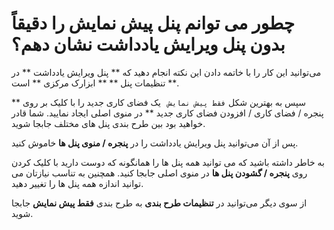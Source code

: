 # چطور می توانم پنل پیش نمایش را دقیقاً بدون پنل ویرایش یادداشت نشان دهم؟

می‌توانید این کار را با خاتمه دادن این نکته انجام دهید که ** پنل ویرایش یادداشت ** در ** تنظیمات پنل ** ** ابزارک مرکزی ** است.

سپس به بهترین شکل `فقط پیش نمایش
` یک فضای کاری جدید را با کلیک بر روی ** پنجره / فضای کاری / افزودن فضای کاری جدید ** در منوی اصلی ایجاد نمایید. شما قادر خواهید بود بین طرح بندی پنل های مختلف جابجا شوید.

پس از آن می‌توانید پنل ویرایش یادداشت را در **پنجره / منوی پنل ها** خاموش کنید.

به خاطر داشته باشید که می توانید همه پنل ها را همانگونه که دوست دارید با کلیک کردن روی **پنجره / گشودن پنل ها** در منوی اصلی جابجا کنید. همچنین به تناسب نیازتان می توانید اندازه همه پنل ها را تغییر دهید.

از سوی دیگر می‌توانید در **تنظیمات طرح بندی** به طرح بندی **فقط پیش نمایش** جابجا شوید.
